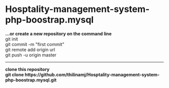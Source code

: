# Hosptality-management-system-php-boostrap.mysql
<b>…or create a new repository on the command line</b><br>
git init<br>
git commit -m "first commit"<br>
git remote add origin url<br>
git push -u origin master<br>


<hr>
<b>clone this repository<b>
  <br>
  git clone https://github.com/thilinamj/Hosptality-management-system-php-boostrap.mysql.git
